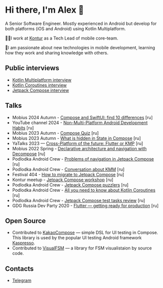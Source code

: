 # Hi there, I'm Alex 👋

A Senior Software Engineer. Mostly experienced in Android but develop for both platforms (iOS and Android) using Kotlin Multiplatform.

🧑‍💻️I work at [Kontur](https://kontur.ru) as a Tech Lead of mobile core-team.

📱I am passionate about new technologies in mobile development, learning how they work and sharing knowledge with others.

## Public interviews
- [Kotlin Multiplatform interview](https://www.youtube.com/live/i45sp7O_RUc?si=hwxokOFln7k-g_2B)
- [Kotlin Coroutines interview](https://www.youtube.com/watch?v=arUctP5yAYc)
- [Jetpack Compose interview](https://www.youtube.com/watch?v=qb0Ezy-WO_k)

## Talks
- Mobius 2024 Autumn - [Compose and SwiftUI: find 10 differences](https://youtu.be/R-4R13tDMG8?si=A4V-ZJws61hG2sbm) [ru]
- YouTube channel 2024 - [Non-Multi-Platform Android Development Habits](https://youtu.be/pTyWagI8G5g?si=1nY9lbWmk9bBldKe) [ru]
- Mobius 2023 Autumn - [Compose Quiz](https://youtu.be/wvYyhOcaFUU?si=yHvGgOrVoytFK0eU) [ru]
- Mobius 2023 Autumn - [What is hidden in State in Compose](https://youtu.be/_hI2vwei9Rg?si=mJYyLS6-tQIDg8_x) [ru]
- YaTalks 2023 — [Cross-Platform of the future: Flutter or KMP](https://youtu.be/hDh-Fdehb3Q?si=o6sIvH1FGus4ygQA) [ru]
- Mobius 2022 Spring - [Declarative architecture and navigation with Decompose](https://www.youtube.com/watch?v=4_CxQknWfrY) [ru]
- Podlodka Android Crew - [Problems of navigation in Jetpack Compose](https://www.youtube.com/watch?v=owE7F5K8eaY) [ru]
- Podlodka Android Crew - [Conversation about KMM](https://www.youtube.com/watch?v=ihc2CVvK4Cs) [ru]
- Festival 404 - [How to migrate to Jetpack Compose](https://www.youtube.com/watch?v=MtEW9O-Qrr4) [ru]
- Kontur meetup - [Jetpack Compose workshop](https://www.youtube.com/watch?v=kPMJ5NzotNI) [ru]
- Podlodka Android Crew - [Jetpack Compose puzzlers](https://www.youtube.com/watch?v=dRD2cudvUs8) [ru]
- Podlodka Android Crew - [All you need to know about Kotlin Coroutines](https://www.youtube.com/watch?v=icAz5VPAJp4) [ru]
- Podlodka Android Crew - [Jetpack Compose test tasks review](https://www.youtube.com/watch?v=ray3UjnzRN0) [ru]
- GDG Russia Dev Party 2020 - [Flutter — getting ready for production](https://www.youtube.com/watch?v=Xe3Ug3fCO3c) [ru]

## Open Source
- Contributed to [KakaoCompose](https://github.com/KakaoCup/Compose) — simple DSL for UI testing in Compose. This library is used by the popular UI testing Android framework [Kaspresso](https://github.com/KasperskyLab/Kaspresso).
- Contributed to [VisualFSM](https://github.com/Kontur-Mobile/VisualFSM) — a library for FSM visualistaion by source code.

## Contacts
- [Telegram](https://t.me/ajiekcx)
